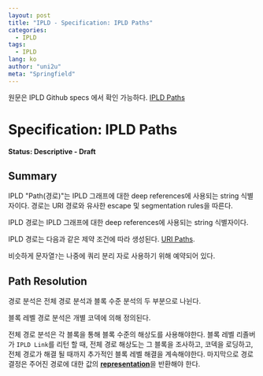 ```yaml
---
layout: post
title: "IPLD - Specification: IPLD Paths"
categories:
  - IPLD
tags:
  - IPLD
lang: ko
author: "uni2u"
meta: "Springfield"
---
```


원문은 IPLD Github specs 에서 확인 가능하다. [IPLD Paths](https://github.com/ipld/specs/blob/master/data-model-layer/paths.md)

# Specification: IPLD Paths

**Status: Descriptive - Draft**

## Summary

IPLD "Path(경로)"는 IPLD 그래프에 대한 deep references에 사용되는 string 식별자이다. 경로는 URI 경로와 유사한 escape 및 segmentation rules을 따른다.

IPLD 경로는 IPLD 그래프에 대한 deep references에 사용되는 string 식별자이다.

IPLD 경로는 다음과 같은 제약 조건에 따라 생성된다. [URI Paths](https://tools.ietf.org/html/rfc3986#section-3.3).

비슷하게 문자열`?`는 나중에 쿼리 분리 자로 사용하기 위해 예약되어 있다.

## Path Resolution

경로 분석은 전체 경로 분석과 블록 수준 분석의 두 부분으로 나뉜다.

블록 레벨 경로 분석은 개별 코덱에 의해 정의된다.

전체 경로 분석은 각 블록을 통해 블록 수준의 해상도를 사용해야한다. 블록 레벨 리졸버가 `IPLD Link`를 리턴 할 때, 전체 경로 해상도는 그 블록을 조사하고, 코덱을 로딩하고, 전체 경로가 해결 될 때까지 추가적인 블록 레벨 해결을 계속해야한다. 마지막으로 경로 결정은 주어진 경로에 대한 값의 [**representation**]()을 반환해야 한다.
